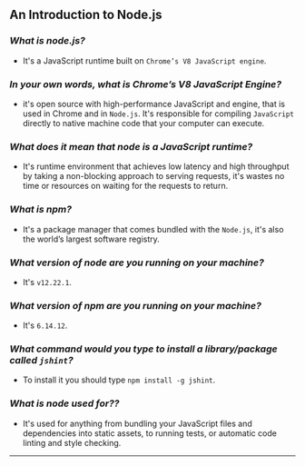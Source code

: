 ## **An Introduction to Node.js**

### ***What is node.js?***

- It's a JavaScript runtime built on `Chrome’s V8 JavaScript engine`.

### ***In your own words, what is Chrome’s V8 JavaScript Engine?***

-  it's open source  with high-performance JavaScript and engine, that  is used in Chrome and in `Node.js`. It's responsible for compiling `JavaScript` directly to native machine code that your computer can execute.

### ***What does it mean that node is a JavaScript runtime?***

- It's runtime environment that achieves low latency and high throughput by taking a non-blocking approach to serving requests, it's wastes no time or resources on waiting for the requests to return.

### ***What is npm?***

-   It's a package manager that comes bundled with the `Node.js`, it's also the world’s largest software registry.

### ***What version of node are you running on your machine?***

- It's `v12.22.1`.


### ***What version of npm are you running on your machine?***

- It's `6.14.12`.

### ***What command would you type to install a library/package called `jshint`?***

- To install it you should type `npm install -g jshint`.

### ***What is node used for??***

- It's used for anything from bundling your JavaScript files and dependencies into static assets, to running tests, or automatic code linting and style checking.

-------------------------------------------